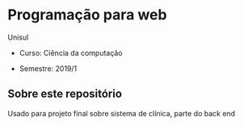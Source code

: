 # Programação para web

Unisul

- Curso: Ciência da computação

- Semestre: 2019/1

## Sobre este repositório

Usado para projeto final sobre sistema de clínica, parte do back end

